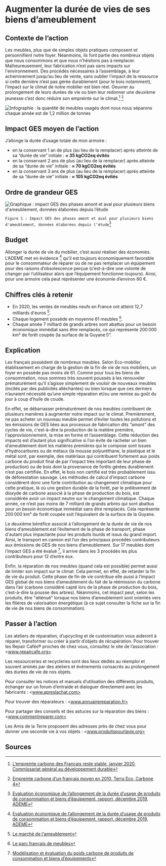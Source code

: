 # Augmenter la durée de vies de ses biens d’ameublement

## Contexte de l’action

Les meubles, plus que de simples objets pratiques composent et personnifient notre foyer. Néanmoins, ils font partie des nombreux objets que nous consommons et que nous n’hésitons pas à remplacer. Malheureusement, leur fabrication n’est pas sans impacts sur l'environnement. Des procédés nécessaires à l’assemblage, à leur acheminement jusqu’au lieu de vente, sans oublier l’impact de la ressource si cette dernière n’est pas gérée durablement (pour le bois notamment), l’impact sur le climat de notre mobilier est bien réel. Oeuvrer au prolongement de leurs durées de vie ou bien leur redonner une deuxième jeunesse c’est donc réduire son empreinte sur le climat.[^1] [^2]

![Infographie : la quantité de meubles usagés dont nous nous séparons chaque année est de 1,2 million de tonnes](https://ecolab-data.netlify.app/images/Chiffres-cles_Duree-vie-meubles_v2.png)

## Impact GES moyen de l’action

J’allonge la durée d’usage totale de mon armoire :

- en la conservant 1 an de plus (au lieu de la remplacer) après atteinte de sa “durée de vie” initiale : **≈ 35 kgCO2eq évités**
- en la conservant 2 ans de plus (au lieu de la remplacer) après atteinte de sa “durée de vie” initiale : **≈ 70 kgCO2eq évités**
- en la conservant 3 ans de plus (au lieu de la remplacer) après atteinte de sa “durée de vie” initiale : **≈ 105 kgCO2eq évités**

## Ordre de grandeur GES

![Graphique : impact GES des phases amont et aval pour plusieurs biens d'ameublement, données élaborées depuis l’étude](https://www.associationbilancarbone.fr/wp-content/uploads/2020/12/meubles-2nd-main-fig1.jpg)

`Figure 1 : Impact GES des phases amont et aval pour plusieurs biens d'ameublement, données élaborées depuis l’étude`[^3]

## Budget

Allonger la durée de vie du mobilier, c’est aussi réaliser des économies. L’ADEME met en évidence [^3] qu’il est toujours économiquement favorable pour le consommateur de réparer ou de ne pas remplacer un équipement pour des raisons d’obsolescence perçue (c’est-à-dire une volonté de changer par l’utilisateur alors que l’équipement fonctionne toujours). Ainsi, pour une armoire cela peut représenter une économie d’environ 80 €.

## Chiffres clés à retenir

- En 2020, les ventes de meubles neufs en France ont atteint 12,7 milliards d'euros [^4].
- Chaque logement possède en moyenne 61 meubles [^5].
- Chaque année 7 milliard de grands arbres sont abattus pour un besoin économique immédiat sans être remplacés, ce qui représente 200 000 km² de forêt coupée (la surface de la Guyane !)”.

## Explication

Les français possèdent de nombreux meubles. Selon Eco-mobilier, établissement en charge de la gestion de la fin de vie de nos mobiliers, un foyer en possède pas moins de 61. Comme pour tous les biens de consommation, nous sommes très souvent poussés à les renouveler prématurément qu’il s’agisse simplement de vouloir de nouveaux meubles (incités par des publicités alléchantes) ou bien lorsque que ces derniers n’auraient nécessité qu’une simple réparation et/ou une remise au goût du jour à coup d’huile de coude.

En effet, se débarrasser prématurément de nos meubles contribuent de plusieurs manières à augmenter notre impact sur le climat. Premièrement, ne pas acheter un nouveau meuble permet d’éviter toutes les pollutions et les émissions de GES liées aux processus de fabrication dits “amont” des cycles de vie, c'est-à-dire la production de la matière première, l'approvisionnement, la mise en forme et l’assemblage. Cette réduction des impacts est d’autant plus significative si l’on évite de racheter un bien d’ameublement dont les matières premières qui le compose sont issues d’hydrocarbures ou de métaux (la mousse polyuréthane, le plastique et le métal sont, par exemple, des matériaux qui contribuent fortement aux poids carbone du produit final de par l’impact très important de leur phase de production) ou de bois dont la provenance de forêts gérées durablement n’est pas certifiée. En effet, le bois non certifié est très probablement issu de déforestation sauvage. Les méthodes de calcul d’impact carbone considèrent donc une forte contribution au changement climatique pour cette pratique, là où une gestion durable de la forêt, par le prélèvement de dioxyde de carbone associé à la phase de production du bois, est considérée avoir un impact neutre sur le changement climatique. Chaque année, ce n’est pas moins de 7 milliard de grands arbres qui sont abattus pour un besoin économique immédiat sans être remplacés. Cela représente 200 000 km² de forêt coupée soit l’équivalent de la surface de la Guyane.

Le deuxième bénéfice associé à l’allongement de la durée de vie de nos biens d’ameublement est l’évitement de la phase de transport, phase d'autant plus impactante pour les produits lourds et issus du grand import. Ainsi, le transport en camion est l’un des principaux procédés contributeurs aux émissions de GES de nos biens d’ameublement. Sur 17 meubles dont l’impact GES a été évalué [^6], il arrive dans les 3 procédés les plus contributeurs pour 12 d’entre eux.

Enfin, la réparation de nos meubles (quand cela est possible) permet aussi de limiter son impact sur le climat. Cela permet, en effet, de retarder la fin de vie du produit. Cette phase de fin de vie contribue elle aussi à l’impact GES global de nos biens d’ameublement du fait de la réémission du carbone dans l’air (carbone considéré capté lors de la phase de production du bois, c’est-à-dire la pousse des arbres). Néanmoins, cet impact peut, selon les produits, être "atténué" lorsque nos biens d’ameublement sont orientés vers les filières de valorisation énergétique (à ce sujet consulter la fiche sur la fin de vie de nos biens de consommation).

## Passer à l’action

Les ateliers de réparation, d’upcycling et de customisation vous aideront à réparer, transformer ou créer à partir d’objets de récupération. Pour trouver les Repair Cafés® proches de chez vous, consultez le site de l’association : <www.repaircafe.org>

Les ressourceries et recycleries sont des lieux dédiés au réemploi et souvent animés par des ateliers et événements consacrés au prolongement des durées de vie de nos objets.

Pour consulter les notices et manuels d’utilisation des différents produits, échanger sur un forum d’entraide et dialoguer directement avec les fabricants : <www.apreslachat.com>

Pour trouver des réparateurs : <www.annuairereparation.fr>

Pour partager des conseils et des astuces sur la réparation des biens : <www.commentreparer.com>

Les Amis de la Terre proposent des adresses près de chez vous pour donner une seconde vie à vos objets : <www.produitspourlavie.org>

## Sources

[^1]: [L’empreinte carbone des Français reste stable, janvier 2020, Commissariat général au développement durable](https://www.statistiques.developpement-durable.gouv.fr/sites/default/files/2020-01/datalab-essentiel-204-l-empreinte-carbone-des-francais-reste-%20stable-janvier2020.pdf)
[^2]: [Empreinte carbone d’un français moyen en 2010, Terra Eco, Carbone 4](https://www.terraeco.net/1990-2010-Notre-r-evolution,19337.html)
[^3]: [Evaluation économique de l’allongement de la durée d’usage de produits de consommation et biens d’équipement, rapport, décembre 2019, ADEME](https://librairie.ademe.fr/dechets-economie-circulaire/126-evaluation-economique-de-l-allongement-de-la-duree-d-usage-de-produits-de-consommation-et-biens-d-equipement.html#:~:text=biens%20d'%C3%A9quipement-,Evaluation%20%C3%A9conomique%20de%20l'allongement%20de%20la%20dur%C3%A9e%20d'usage,consommation%20et%20biens%20d'%C3%A9quipement&text=Le%20but%20principal%20est%20de,ou%20une%20obsolescence%20culturelle%2Fper%C3%A7ue)
[^4]: [Le marché de l'ameublement](https://lacnef.fr/le-marche-de-lameublement/)
[^5]: [Le parc français de meubles](https://www.eco-mobilier.fr/wp-content/uploads/plaquette-chiffres-cles-eco-mobilier-2019-1.pdf)
[^6]: [Modélisation et évaluation du poids carbone de produits de consommation et biens d’équipements](https://librairie.ademe.fr/consommer-autrement/1190-modelisation-et-evaluation-du-poids-carbone-de-produits-de-consommation-et-biens-d-equipement.html)
